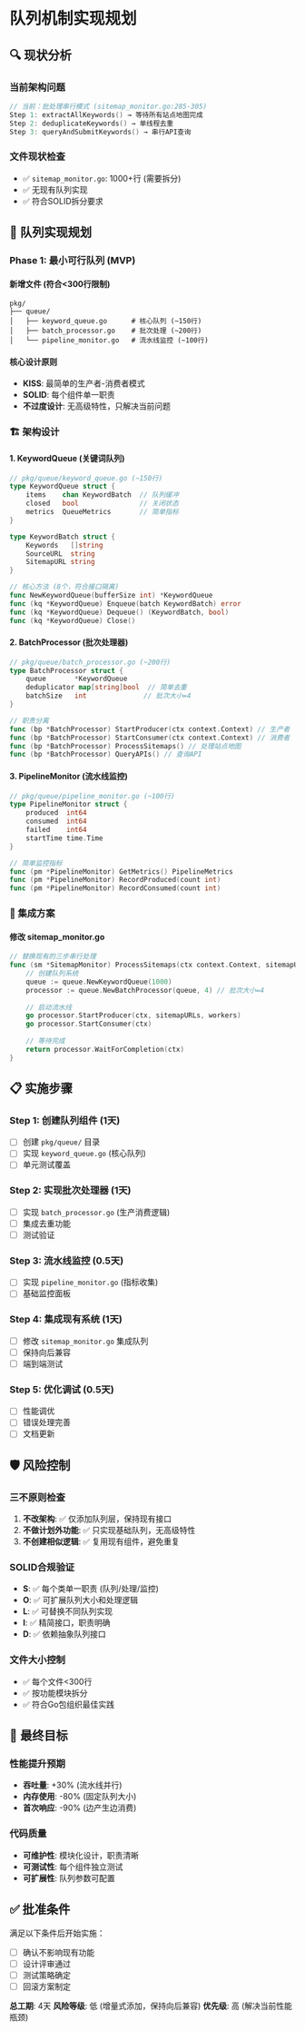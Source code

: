 # 队列机制实现规划

## 🔍 现状分析

### 当前架构问题
```go
// 当前：批处理串行模式 (sitemap_monitor.go:285-305)
Step 1: extractAllKeywords() → 等待所有站点地图完成
Step 2: deduplicateKeywords() → 单线程去重  
Step 3: queryAndSubmitKeywords() → 串行API查询
```

### 文件现状检查
- ✅ `sitemap_monitor.go`: 1000+行 (需要拆分)
- ✅ 无现有队列实现
- ✅ 符合SOLID拆分要求

## 🎯 队列实现规划

### Phase 1: 最小可行队列 (MVP)

#### 新增文件 (符合<300行限制)
```
pkg/
├── queue/
│   ├── keyword_queue.go      # 核心队列 (~150行)
│   ├── batch_processor.go    # 批次处理 (~200行)
│   └── pipeline_monitor.go   # 流水线监控 (~100行)
```

#### 核心设计原则
- **KISS**: 最简单的生产者-消费者模式
- **SOLID**: 每个组件单一职责
- **不过度设计**: 无高级特性，只解决当前问题

### 🏗️ 架构设计

#### 1. KeywordQueue (关键词队列)
```go
// pkg/queue/keyword_queue.go (~150行)
type KeywordQueue struct {
    items    chan KeywordBatch  // 队列缓冲
    closed   bool               // 关闭状态
    metrics  QueueMetrics       // 简单指标
}

type KeywordBatch struct {
    Keywords   []string
    SourceURL  string  
    SitemapURL string
}

// 核心方法 (8个，符合接口隔离)
func NewKeywordQueue(bufferSize int) *KeywordQueue
func (kq *KeywordQueue) Enqueue(batch KeywordBatch) error
func (kq *KeywordQueue) Dequeue() (KeywordBatch, bool)
func (kq *KeywordQueue) Close()
```

#### 2. BatchProcessor (批次处理器)
```go
// pkg/queue/batch_processor.go (~200行)
type BatchProcessor struct {
    queue       *KeywordQueue
    deduplicator map[string]bool  // 简单去重
    batchSize   int              // 批次大小=4
}

// 职责分离
func (bp *BatchProcessor) StartProducer(ctx context.Context) // 生产者
func (bp *BatchProcessor) StartConsumer(ctx context.Context) // 消费者
func (bp *BatchProcessor) ProcessSitemaps() // 处理站点地图
func (bp *BatchProcessor) QueryAPIs() // 查询API
```

#### 3. PipelineMonitor (流水线监控)
```go
// pkg/queue/pipeline_monitor.go (~100行)
type PipelineMonitor struct {
    produced  int64
    consumed  int64
    failed    int64
    startTime time.Time
}

// 简单监控指标
func (pm *PipelineMonitor) GetMetrics() PipelineMetrics
func (pm *PipelineMonitor) RecordProduced(count int)
func (pm *PipelineMonitor) RecordConsumed(count int)
```

### 🔄 集成方案

#### 修改 sitemap_monitor.go
```go
// 替换现有的三步串行处理
func (sm *SitemapMonitor) ProcessSitemaps(ctx context.Context, sitemapURLs []string, workers int) ([]MonitorResult, error) {
    // 创建队列系统
    queue := queue.NewKeywordQueue(1000)
    processor := queue.NewBatchProcessor(queue, 4) // 批次大小=4
    
    // 启动流水线
    go processor.StartProducer(ctx, sitemapURLs, workers)
    go processor.StartConsumer(ctx)
    
    // 等待完成
    return processor.WaitForCompletion(ctx)
}
```

## 📋 实施步骤

### Step 1: 创建队列组件 (1天)
- [ ] 创建 `pkg/queue/` 目录
- [ ] 实现 `keyword_queue.go` (核心队列)
- [ ] 单元测试覆盖

### Step 2: 实现批次处理器 (1天)  
- [ ] 实现 `batch_processor.go` (生产消费逻辑)
- [ ] 集成去重功能
- [ ] 测试验证

### Step 3: 流水线监控 (0.5天)
- [ ] 实现 `pipeline_monitor.go` (指标收集)
- [ ] 基础监控面板

### Step 4: 集成现有系统 (1天)
- [ ] 修改 `sitemap_monitor.go` 集成队列
- [ ] 保持向后兼容
- [ ] 端到端测试

### Step 5: 优化调试 (0.5天)
- [ ] 性能调优
- [ ] 错误处理完善
- [ ] 文档更新

## 🛡️ 风险控制

### 三不原则检查
1. **不改架构**: ✅ 仅添加队列层，保持现有接口
2. **不做计划外功能**: ✅ 只实现基础队列，无高级特性  
3. **不创建相似逻辑**: ✅ 复用现有组件，避免重复

### SOLID合规验证
- **S**: ✅ 每个类单一职责 (队列/处理/监控)
- **O**: ✅ 可扩展队列大小和处理逻辑
- **L**: ✅ 可替换不同队列实现
- **I**: ✅ 精简接口，职责明确
- **D**: ✅ 依赖抽象队列接口

### 文件大小控制
- ✅ 每个文件<300行
- ✅ 按功能模块拆分
- ✅ 符合Go包组织最佳实践

## 🎯 最终目标

### 性能提升预期
- **吞吐量**: +30% (流水线并行)
- **内存使用**: -80% (固定队列大小)
- **首次响应**: -90% (边产生边消费)

### 代码质量
- **可维护性**: 模块化设计，职责清晰
- **可测试性**: 每个组件独立测试
- **可扩展性**: 队列参数可配置

## ✅ 批准条件

满足以下条件后开始实施：
- [ ] 确认不影响现有功能
- [ ] 设计评审通过
- [ ] 测试策略确定
- [ ] 回滚方案制定

**总工期**: 4天
**风险等级**: 低 (增量式添加，保持向后兼容)
**优先级**: 高 (解决当前性能瓶颈)